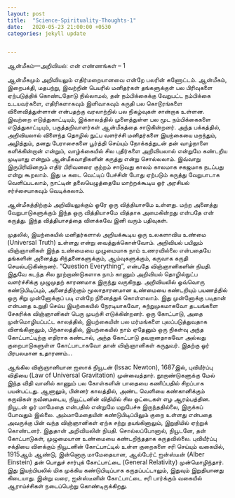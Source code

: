```yaml
---
layout: post
title:  "Science-Spirituality-Thoughts-1"
date:   2020-05-23 21:00:00 +0530
categories: jekyll update


---
```


ஆன்மீகம்—அறிவியல்: என் எண்ணங்கள் – 1 

ஆன்மீகமும் அறிவியலும் எதிர்மறையானவை என்றே பலரின் கணோட்டம். ஆன்மீகம், இறைபக்தி, மதபற்று, இவற்றின் பெயரில் மனிதர்கள் தங்களுக்குள் பல பிரிவுகளை ஏற்படுத்திக் கொண்டதோடு நில்லாமல், தன் நம்பிக்கைக்கு வேறுபட்ட நம்பிக்கை உடயவர்களை, எதிரிகளாகவும் இளிவாகவும் கருதி பல கொடூரங்களை விளைவித்துள்ளான் என்பதற்கு வரலாற்றில் பல நிகழ்வுகள் சான்றாக உள்ளன. இவற்றை எடுத்துகாட்டியும், இக்காலத்தில் முளைத்துள்ள பல மூட நம்பிக்கைகளை எடுத்துகாட்டியும், பகுத்தறிவாளர்கள் ஆன்மீகத்தை சாடுகின்றனர். அந்த பக்கத்தில், அறிவியலால் விளைந்த தொழில் நுட்ப வளர்ச்சி மனிதர்களை இயற்கையை மறந்தும், அழித்தும், தனது பேராசைகளை பூர்த்தி செய்யும் நோக்கத்துடன் தன் வாழ்நாளை களிக்கின்றான் என்றும், வாழ்க்கையில் சில புதிர்களை அறிவியலால் என்றுமே கண்டறிய முடியாது என்றும் ஆன்மீகவாதிகளின் கருத்து என்று சொல்லலாம். இவ்வாறு இருபிரிவினரும் எதிர் பிரிவனரை குற்றம் சாடுவது காலம் காலமாக சகஜமாக நடப்பது என்று கூறலாம். இது டீ கடை வெட்டிப் பேச்சின் போது ஏற்படும் கருத்து வேறுபாடாக வெளிப்படலாம், நாட்டின் தலையெழுத்தையே மாற்றக்கூடிய ஓர் அரசியல் சர்ச்சையாகவும் வெடிக்கலாம். 

ஆன்மீகத்திற்கும் அறிவியலுக்கும் ஓரே ஒரு வித்தியாசமே உள்ளது. மற்ற அனைத்து வேறுபாடுகளுக்கும் இந்த ஒரு வித்தியாசமே வித்தாக அமைகின்றது என்பதே என் கருத்து. இந்த வித்தியாசத்தை விளக்கவே இனி வரும் பதிவுகள். 

முதலில், இயற்கையில் மனிதர்களால் அறியக்கூடிய ஒரு உலகளாவிய உண்மை (Universal Truth) உள்ளது என்று வைத்துக்கொள்வோம். அறிவியல் பயிலும் விஞ்ஞானிகள் இந்த உண்மையை முழுமையாக நாம் உணரவில்லை என்பதையே தங்களின் அனைத்து சிந்தனைகளுக்கும், ஆய்வுகளுக்கும், கருவாக கருதி செயல்படுகின்றனர். “Question Everything”, என்பதே விஞ்ஞானிகளின் நியதி. இதுவே கடந்த சில நூற்றாண்டுகளாக நாம் காணும் அறிவியல் தொழில்நுட்ப வளர்ச்சிக்கு முழுமுதற் காரணமாக இருந்து வருகிறது. அறிவியலில் ஒவ்வொரு கண்டுபிடிப்பும், அனைத்திற்கும் மூலாதாரனமான உண்மையை கண்டறியும் பயணத்தில் ஒரு சிறு முன்னோக்குப் படி என்றே நினைத்துக் கொள்ளலாம். இது முன்னோக்கு படிதான் என்பதை உறுதி செய்ய இயற்கையில் நேரடியாகவோ, சுற்றுமுகமாகவோ தடயங்களை சேகரிக்க விஞ்ஞானிகள் பெரு முயற்சி எடுக்கின்றனர். ஒரு கோட்பாடு, அதை முன்மொழியப்பட்ட காலத்தில், இயற்கையின் பல மர்மங்களை புலப்படுத்துவதாக விளங்கினாலும், பிற்காலத்தில், இயற்கையில் நாம் ஏதேனும் ஒரு நிகள்வு அந்த கோட்பாட்டிற்கு எதிராக கண்டால், அந்த கோட்பாடு தவறானதாகவோ அல்லது குறைபாடுகளுள்ள கோட்பாடாகவோ தான் விஞ்ஞானிகள் கருதுவர். இதற்கு ஓர் பிரபலமான உதாரணம்… 

ஆங்கில விஞ்ஞானியான ஐஸாக் நியூடன் (Issac Newton), 1687இல், புவியீர்ப்பு விதியை (Law of Universal Gravitation) முன்வைத்தார். நூறாண்டுகளுக்கு மேல் இந்த விதி வானில் காணும் பல கோள்களின் பாதையை கணிப்பதில் சிறப்பாக பயன்பட்டது. ஆனாலும், பின்னர் காலத்தில், அண்ட வெளியை கண்கானிக்கும் கருவிகள் நவீனமடைய, நியூட்டனின் விதியில் சில ஓட்டைகள் எழ ஆரம்பத்தின. நியூடன் ஓர் மாமேதை என்பதில் என்றுமே மறுபேச்சு இருந்ததில்லை, இருக்கப் போவதும் இல்லை. அம்மாமேதையின் கண்டுபிடிப்பிலும் குறை உள்ளது என்பதை அவருக்கு பின் வந்த விஞ்ஞானிகள் ஏற்க சற்று தயங்கினாலும், இறுதியில் ஏற்றுக் கொண்டனர். இதுதான் அறிவியலின் நியதி. சொல்லப்போனால், நியூடனே, தன் கோட்பாடுகள், முழுமையான உண்மையை கண்டறிந்ததாக கருதவில்லை. புவியீர்ப்பு சக்தியை விளக்கும் நியூடனின் கோட்பாட்டில் உள்ள குறைகளை சரி செய்யும் வகையில், 1915ஆம் ஆண்டு, இன்னொரு மாமேதையான, ஆல்பேர்ட் ஐன்ஸ்டீன் (Alber Einstein) தன் பொதுச் சார்புக் கோட்பாட்டை (General Relativity) முன்மொழிந்தார். இது இயற்பியலில் மிக முக்கிய கண்டுபிடிப்பாக கருதப்பட்டாலும், இதுவும் இறுதியானது கிடையாது. இன்று வரை, ஐன்ஸ்டீனின் கோட்பாட்டை சரி பார்க்கும் வகையில் ஆராய்ச்சிகள் நடைப்பெற்று கொண்டிருக்கிறது. 
